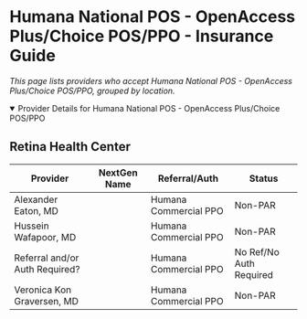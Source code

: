 # Humana National POS - OpenAccess Plus/Choice POS/PPO - Insurance Guide

*This page lists providers who accept Humana National POS - OpenAccess Plus/Choice POS/PPO, grouped by location.*

<details open><summary>Provider Details for Humana National POS - OpenAccess Plus/Choice POS/PPO</summary>

## Retina Health Center

| Provider | NextGen Name | Referral/Auth | Status |
|----------|-------------|--------------|--------|
| Alexander Eaton, MD |  | Humana Commercial PPO | Non-PAR |
| Hussein Wafapoor, MD |  | Humana Commercial PPO | Non-PAR |
| Referral and/or Auth Required? |  | Humana Commercial PPO | No Ref/No Auth Required |
| Veronica Kon Graversen, MD |  | Humana Commercial PPO | Non-PAR |

</details>

